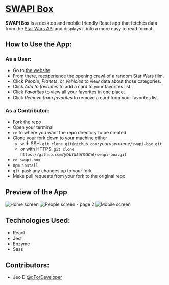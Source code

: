 # [SWAPI Box](https://dfordeveloper.github.io/swapi-box/)

**SWAPI Box** is a desktop and mobile friendly React app that fetches data from the [Star Wars API](https://swapi.co/) and displays it into a more easy to read format.

## How to Use the App:
  ### As a User:
  - Go to [the website](https://dfordeveloper.github.io/swapi-box/).
  - From there, reexperience the opening crawl of a random Star Wars film.
  - Click *People*, *Planets*, or *Vehicles* to view data about those categories.
  - Click *Add to favorites* to add a card to your favorites list.
  - Click *Favorites* to view all your favorites in one place.
  - Click *Remove from favorites* to remove a card from your favorites list.
  
  ### As a Contributor: 
  - Fork the repo
  - Open your terminal
  - `cd` to where you want the repo directory to be created
  - Clone your fork down to your machine either
    - with SSH: `git clone git@github.com:`*yourusername*`/swapi-box.git`
    - or with HTTPS: `git clone https://github.com/`*yourusername*`/swapi-box.git`
  - `cd swapi-box`
  - `npm install`
  - `git push` any changes up to your fork
  - Make pull requests from your fork to the original repo

## Preview of the App
![Home screen](https://user-images.githubusercontent.com/41239540/51814291-e7632d80-2277-11e9-969c-ef605ffd4bb9.png)
![People screen - page 2](https://user-images.githubusercontent.com/41239540/51814323-0a8ddd00-2278-11e9-98fd-a0a75a98d12c.png)
![Mobile screen](https://user-images.githubusercontent.com/41239540/51814335-2db88c80-2278-11e9-973c-51532cdac125.png)


## Technologies Used:
  - React
  - Jest
  - Enzyme
  - Sass

## Contributors:
- Jeo D [@dForDeveloper](https://github.com/dForDeveloper)